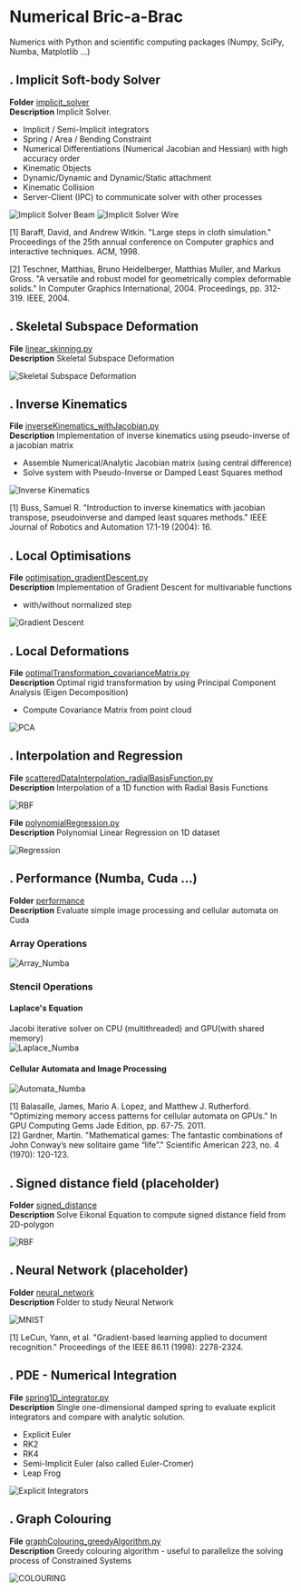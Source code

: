 # Numerical Bric-a-Brac
Numerics with Python and scientific computing packages (Numpy, SciPy, Numba, Matplotlib ...)

## . Implicit Soft-body Solver
**Folder** [implicit_solver](https://github.com/vincentbonnetcg/Numerical-Bric-a-Brac/tree/master/implicit_solver)<br>
**Description** Implicit Solver.
- Implicit / Semi-Implicit integrators
- Spring / Area / Bending Constraint
- Numerical Differentiations (Numerical Jacobian and Hessian) with high accuracy order
- Kinematic Objects
- Dynamic/Dynamic and Dynamic/Static attachment
- Kinematic Collision
- Server-Client (IPC) to communicate solver with other processes

![Implicit Solver Beam](https://github.com/vincentbonnetcg/Toy-Code/blob/master/img/implicitSolver_beam.gif)
![Implicit Solver Wire](https://github.com/vincentbonnetcg/Toy-Code/blob/master/img/implicitSolver_wire.gif)

[1] Baraff, David, and Andrew Witkin. "Large steps in cloth simulation." Proceedings of the 25th annual conference on Computer graphics and interactive techniques. ACM, 1998.

[2] Teschner, Matthias, Bruno Heidelberger, Matthias Muller, and Markus Gross. "A versatile and robust model for geometrically complex deformable solids." In Computer Graphics International, 2004. Proceedings, pp. 312-319. IEEE, 2004.

## . Skeletal Subspace Deformation
**File** [linear_skinning.py](https://github.com/vincentbonnetcg/Toy-Code/blob/master/linear_skinning.py)<br>
**Description** Skeletal Subspace Deformation

![Skeletal Subspace Deformation](https://github.com/vincentbonnetcg/Toy-Code/blob/master/img/linear_skinning.gif)

## . Inverse Kinematics
**File** [inverseKinematics_withJacobian.py](https://github.com/vincentbonnetcg/Toy-Code/blob/master/inverseKinematics_withJacobian.py)<br>
**Description** Implementation of inverse kinematics using pseudo-inverse of a jacobian matrix
- Assemble Numerical/Analytic Jacobian matrix (using central difference)
- Solve system with Pseudo-Inverse or Damped Least Squares method

![Inverse Kinematics](https://github.com/vincentbonnetcg/Toy-Code/blob/master/img/inverseKinematics_withJacobian.gif)

[1] Buss, Samuel R. "Introduction to inverse kinematics with jacobian transpose, pseudoinverse and damped least squares methods." IEEE Journal of Robotics and Automation 17.1-19 (2004): 16.

## . Local Optimisations
**File** [optimisation_gradientDescent.py](https://github.com/vincentbonnetcg/Toy-Code/blob/master/optimisation_gradientDescent.py)<br>
**Description** Implementation of Gradient Descent for multivariable functions
- with/without normalized step

![Gradient Descent](https://github.com/vincentbonnetcg/Toy-Code/blob/master/img/optimisation_gradientDescent.png)

## . Local Deformations
**File** [optimalTransformation_covarianceMatrix.py](https://github.com/vincentbonnetcg/Toy-Code/blob/master/optimalTransformation_covarianceMatrix.py)<br>
**Description** Optimal rigid transformation by using Principal Component Analysis (Eigen Decomposition)
- Compute Covariance Matrix from point cloud

![PCA](https://github.com/vincentbonnetcg/Toy-Code/blob/master/img/optimalTransformation_covarianceMatrix.png)

## . Interpolation and Regression
**File** [scatteredDataInterpolation_radialBasisFunction.py](https://github.com/vincentbonnetcg/Toy-Code/blob/master/interpolation_regression/scatteredDataInterpolation_radialBasisFunction.py)<br>
**Description** Interpolation of a 1D function with Radial Basis Functions

![RBF](https://github.com/vincentbonnetcg/Toy-Code/blob/master/img/scatteredDataInterpolation_radialBasisFunction.png)

**File** [polynomialRegression.py](https://github.com/vincentbonnetcg/Toy-Code/blob/master/interpolation_regression/polynomialRegression.py)<br>
**Description** Polynomial Linear Regression on 1D dataset

![Regression](https://github.com/vincentbonnetcg/Toy-Code/blob/master/img/polynomial_regression.png)


## . Performance (Numba, Cuda ...)
**Folder** [performance](https://github.com/vincentbonnetcg/Toy-Code/blob/master/performance)<br>
**Description** Evaluate simple image processing and cellular automata on Cuda

### Array Operations

![Array_Numba](https://github.com/vincentbonnetcg/Toy-Code/blob/master/img/performance_test_array.png)<br>

### Stencil Operations

#### Laplace's Equation
Jacobi iterative solver on CPU (multithreaded) and GPU(with shared memory)<br>
![Laplace_Numba](https://github.com/vincentbonnetcg/Toy-Code/blob/master/img/performance_test_laplace_equation.png)<br>

#### Cellular Automata and Image Processing
![Automata_Numba](https://github.com/vincentbonnetcg/Toy-Code/blob/master/img/numba_cellularAutomata.gif)<br>

[1] Balasalle, James, Mario A. Lopez, and Matthew J. Rutherford. "Optimizing memory access patterns for cellular automata on GPUs." In GPU Computing Gems Jade Edition, pp. 67-75. 2011.<br>
[2] Gardner, Martin. "Mathematical games: The fantastic combinations of John Conway’s new solitaire game “life”." Scientific American 223, no. 4 (1970): 120-123.

## . Signed distance field (placeholder)
**Folder** [signed_distance](https://github.com/vincentbonnetcg/Numerical-Bric-a-Brac/tree/master/signed_distance_field.py)<br>
**Description** Solve Eikonal Equation to compute signed distance field from 2D-polygon

![RBF](https://github.com/vincentbonnetcg/Toy-Code/blob/master/img/distance_field.png)

## . Neural Network (placeholder)
**Folder** [neural_network](https://github.com/vincentbonnetcg/Numerical-Bric-a-Brac/tree/master/neural_network)<br>
**Description** Folder to study Neural Network

![MNIST](https://github.com/vincentbonnetcg/Toy-Code/blob/master/img/nn_mnist.png)<br>

[1] LeCun, Yann, et al. "Gradient-based learning applied to document recognition." Proceedings of the IEEE 86.11 (1998): 2278-2324.

## . PDE - Numerical Integration

**File** [spring1D_integrator.py](https://github.com/vincentbonnetcg/Toy-Code/blob/master/spring1D_integrator.py)<br>
**Description** Single one-dimensional damped spring to evaluate explicit integrators and compare with analytic solution.
- Explicit Euler
- RK2
- RK4
- Semi-Implicit Euler (also called Euler-Cromer)
- Leap Frog

![Explicit Integrators](https://github.com/vincentbonnetcg/Toy-Code/blob/master/img/spring1D_integrator.png)

## . Graph Colouring
**File** [graphColouring_greedyAlgorithm.py](https://github.com/vincentbonnetcg/Toy-Code/blob/master/graphColouring_greedyAlgorithm.py)<br>
**Description** Greedy colouring algorithm - useful to parallelize the solving process of Constrained Systems

![COLOURING](https://github.com/vincentbonnetcg/Toy-Code/blob/master/img/graphColouring_greedyAlgorithm.png)
